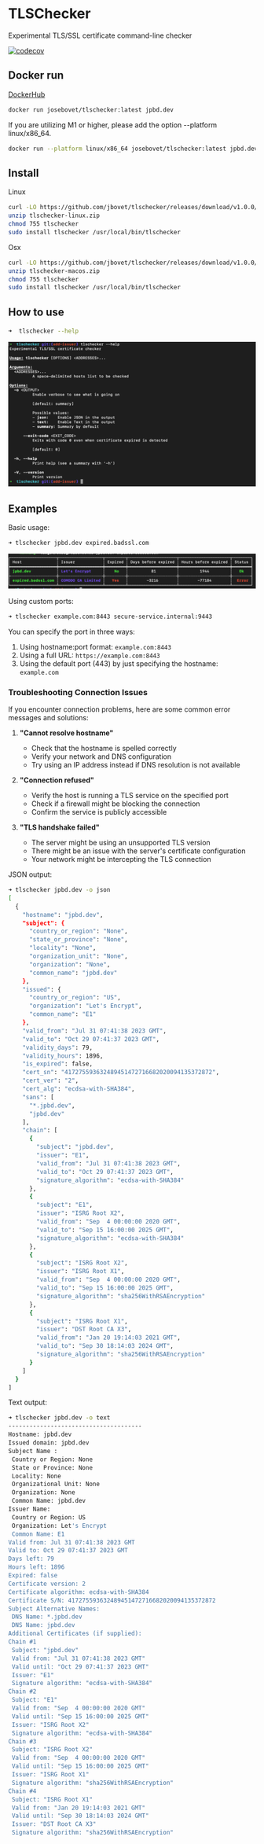 # TLSChecker

Experimental TLS/SSL certificate command-line checker

[![codecov](https://codecov.io/gh/jbovet/tlschecker/branch/main/graph/badge.svg?token=MN4EE3WYQ6)](https://codecov.io/gh/jbovet/tlschecker)

## Docker run

[DockerHub](https://hub.docker.com/repository/docker/josebovet/tlschecker)

```sh
docker run josebovet/tlschecker:latest jpbd.dev
```

If you are utilizing M1 or higher, please add the option --platform linux/x86_64.

```sh
docker run --platform linux/x86_64 josebovet/tlschecker:latest jpbd.dev
```

## Install

Linux

```sh
curl -LO https://github.com/jbovet/tlschecker/releases/download/v1.0.0/tlschecker-linux.zip
unzip tlschecker-linux.zip
chmod 755 tlschecker
sudo install tlschecker /usr/local/bin/tlschecker
```

Osx

```sh
curl -LO https://github.com/jbovet/tlschecker/releases/download/v1.0.0/tlschecker-macos.zip
unzip tlschecker-macos.zip
chmod 755 tlschecker
sudo install tlschecker /usr/local/bin/tlschecker
```

## How to use

```sh
➜  tlschecker --help
```
![](/img/1-1.png)

## Examples

Basic usage:
```sh
➜ tlschecker jpbd.dev expired.badssl.com
```
![](/img/1-2.png)

Using custom ports:
```sh
➜ tlschecker example.com:8443 secure-service.internal:9443
```

You can specify the port in three ways:
1. Using hostname:port format: `example.com:8443`
2. Using a full URL: `https://example.com:8443`
3. Using the default port (443) by just specifying the hostname: `example.com`

### Troubleshooting Connection Issues

If you encounter connection problems, here are some common error messages and solutions:

1. **"Cannot resolve hostname"**
   - Check that the hostname is spelled correctly
   - Verify your network and DNS configuration
   - Try using an IP address instead if DNS resolution is not available

2. **"Connection refused"**
   - Verify the host is running a TLS service on the specified port
   - Check if a firewall might be blocking the connection
   - Confirm the service is publicly accessible

3. **"TLS handshake failed"**
   - The server might be using an unsupported TLS version
   - There might be an issue with the server's certificate configuration
   - Your network might be intercepting the TLS connection

JSON output:
```sh
➜ tlschecker jpbd.dev -o json
[
  {
    "hostname": "jpbd.dev",
    "subject": {
      "country_or_region": "None",
      "state_or_province": "None",
      "locality": "None",
      "organization_unit": "None",
      "organization": "None",
      "common_name": "jpbd.dev"
    },
    "issued": {
      "country_or_region": "US",
      "organization": "Let's Encrypt",
      "common_name": "E1"
    },
    "valid_from": "Jul 31 07:41:38 2023 GMT",
    "valid_to": "Oct 29 07:41:37 2023 GMT",
    "validity_days": 79,
    "validity_hours": 1896,
    "is_expired": false,
    "cert_sn": "417275593632489451472716682020094135372872",
    "cert_ver": "2",
    "cert_alg": "ecdsa-with-SHA384",
    "sans": [
      "*.jpbd.dev",
      "jpbd.dev"
    ],
    "chain": [
      {
        "subject": "jpbd.dev",
        "issuer": "E1",
        "valid_from": "Jul 31 07:41:38 2023 GMT",
        "valid_to": "Oct 29 07:41:37 2023 GMT",
        "signature_algorithm": "ecdsa-with-SHA384"
      },
      {
        "subject": "E1",
        "issuer": "ISRG Root X2",
        "valid_from": "Sep  4 00:00:00 2020 GMT",
        "valid_to": "Sep 15 16:00:00 2025 GMT",
        "signature_algorithm": "ecdsa-with-SHA384"
      },
      {
        "subject": "ISRG Root X2",
        "issuer": "ISRG Root X1",
        "valid_from": "Sep  4 00:00:00 2020 GMT",
        "valid_to": "Sep 15 16:00:00 2025 GMT",
        "signature_algorithm": "sha256WithRSAEncryption"
      },
      {
        "subject": "ISRG Root X1",
        "issuer": "DST Root CA X3",
        "valid_from": "Jan 20 19:14:03 2021 GMT",
        "valid_to": "Sep 30 18:14:03 2024 GMT",
        "signature_algorithm": "sha256WithRSAEncryption"
      }
    ]
  }
]
```

Text output:
```sh
➜ tlschecker jpbd.dev -o text
--------------------------------------
Hostname: jpbd.dev
Issued domain: jpbd.dev
Subject Name :
 Country or Region: None
 State or Province: None
 Locality: None
 Organizational Unit: None
 Organization: None
 Common Name: jpbd.dev
Issuer Name:
 Country or Region: US
 Organization: Let's Encrypt
 Common Name: E1
Valid from: Jul 31 07:41:38 2023 GMT
Valid to: Oct 29 07:41:37 2023 GMT
Days left: 79
Hours left: 1896
Expired: false
Certificate version: 2
Certificate algorithm: ecdsa-with-SHA384
Certificate S/N: 417275593632489451472716682020094135372872
Subject Alternative Names:
 DNS Name: *.jpbd.dev
 DNS Name: jpbd.dev
Additional Certificates (if supplied):
Chain #1
 Subject: "jpbd.dev"
 Valid from: "Jul 31 07:41:38 2023 GMT"
 Valid until: "Oct 29 07:41:37 2023 GMT"
 Issuer: "E1"
 Signature algorithm: "ecdsa-with-SHA384"
Chain #2
 Subject: "E1"
 Valid from: "Sep  4 00:00:00 2020 GMT"
 Valid until: "Sep 15 16:00:00 2025 GMT"
 Issuer: "ISRG Root X2"
 Signature algorithm: "ecdsa-with-SHA384"
Chain #3
 Subject: "ISRG Root X2"
 Valid from: "Sep  4 00:00:00 2020 GMT"
 Valid until: "Sep 15 16:00:00 2025 GMT"
 Issuer: "ISRG Root X1"
 Signature algorithm: "sha256WithRSAEncryption"
Chain #4
 Subject: "ISRG Root X1"
 Valid from: "Jan 20 19:14:03 2021 GMT"
 Valid until: "Sep 30 18:14:03 2024 GMT"
 Issuer: "DST Root CA X3"
 Signature algorithm: "sha256WithRSAEncryption"
```
